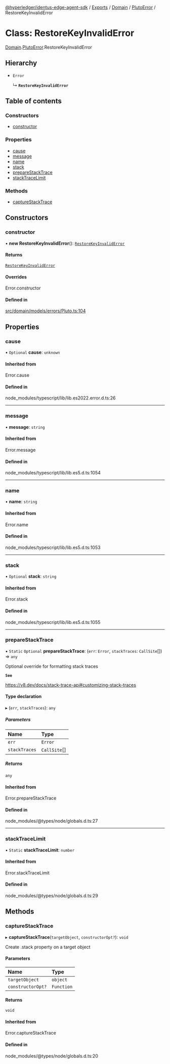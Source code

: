 [@hyperledger/identus-edge-agent-sdk](../README.md) / [Exports](../modules.md) / [Domain](../modules/Domain.md) / [PlutoError](../modules/Domain.PlutoError.md) / RestoreKeyInvalidError

# Class: RestoreKeyInvalidError

[Domain](../modules/Domain.md).[PlutoError](../modules/Domain.PlutoError.md).RestoreKeyInvalidError

## Hierarchy

- `Error`

  ↳ **`RestoreKeyInvalidError`**

## Table of contents

### Constructors

- [constructor](Domain.PlutoError.RestoreKeyInvalidError.md#constructor)

### Properties

- [cause](Domain.PlutoError.RestoreKeyInvalidError.md#cause)
- [message](Domain.PlutoError.RestoreKeyInvalidError.md#message)
- [name](Domain.PlutoError.RestoreKeyInvalidError.md#name)
- [stack](Domain.PlutoError.RestoreKeyInvalidError.md#stack)
- [prepareStackTrace](Domain.PlutoError.RestoreKeyInvalidError.md#preparestacktrace)
- [stackTraceLimit](Domain.PlutoError.RestoreKeyInvalidError.md#stacktracelimit)

### Methods

- [captureStackTrace](Domain.PlutoError.RestoreKeyInvalidError.md#capturestacktrace)

## Constructors

### constructor

• **new RestoreKeyInvalidError**(): [`RestoreKeyInvalidError`](Domain.PlutoError.RestoreKeyInvalidError.md)

#### Returns

[`RestoreKeyInvalidError`](Domain.PlutoError.RestoreKeyInvalidError.md)

#### Overrides

Error.constructor

#### Defined in

[src/domain/models/errors/Pluto.ts:104](https://github.com/hyperledger/identus-edge-agent-sdk-ts/blob/b1a74ed6fd4a9050ce3bb69d50435414a88a059a/src/domain/models/errors/Pluto.ts#L104)

## Properties

### cause

• `Optional` **cause**: `unknown`

#### Inherited from

Error.cause

#### Defined in

node_modules/typescript/lib/lib.es2022.error.d.ts:26

___

### message

• **message**: `string`

#### Inherited from

Error.message

#### Defined in

node_modules/typescript/lib/lib.es5.d.ts:1054

___

### name

• **name**: `string`

#### Inherited from

Error.name

#### Defined in

node_modules/typescript/lib/lib.es5.d.ts:1053

___

### stack

• `Optional` **stack**: `string`

#### Inherited from

Error.stack

#### Defined in

node_modules/typescript/lib/lib.es5.d.ts:1055

___

### prepareStackTrace

▪ `Static` `Optional` **prepareStackTrace**: (`err`: `Error`, `stackTraces`: `CallSite`[]) => `any`

Optional override for formatting stack traces

**`See`**

https://v8.dev/docs/stack-trace-api#customizing-stack-traces

#### Type declaration

▸ (`err`, `stackTraces`): `any`

##### Parameters

| Name | Type |
| :------ | :------ |
| `err` | `Error` |
| `stackTraces` | `CallSite`[] |

##### Returns

`any`

#### Inherited from

Error.prepareStackTrace

#### Defined in

node_modules/@types/node/globals.d.ts:27

___

### stackTraceLimit

▪ `Static` **stackTraceLimit**: `number`

#### Inherited from

Error.stackTraceLimit

#### Defined in

node_modules/@types/node/globals.d.ts:29

## Methods

### captureStackTrace

▸ **captureStackTrace**(`targetObject`, `constructorOpt?`): `void`

Create .stack property on a target object

#### Parameters

| Name | Type |
| :------ | :------ |
| `targetObject` | `object` |
| `constructorOpt?` | `Function` |

#### Returns

`void`

#### Inherited from

Error.captureStackTrace

#### Defined in

node_modules/@types/node/globals.d.ts:20
